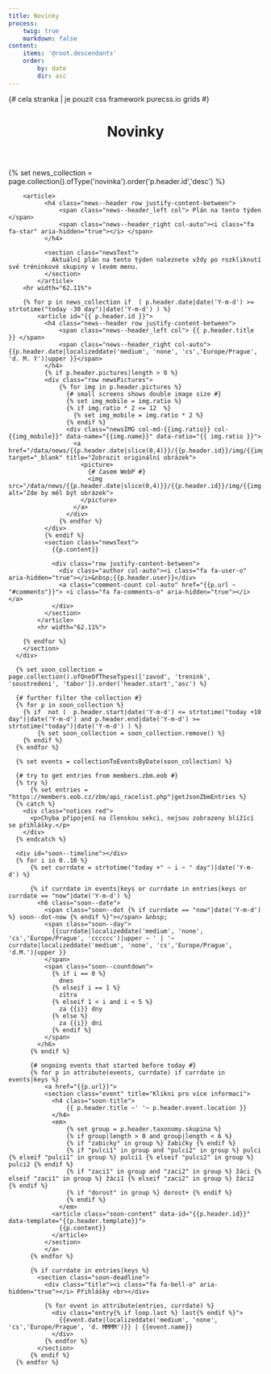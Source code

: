 ```yaml
---
title: Novinky
process:
    twig: true
    markdown: false
content:
    items: '@root.descendants'
    order:
        by: date
        dir: asc
---
```


<div class="row no-gutters" style="height:100%"> {# cela stranka | je pouzit css framework purecss.io grids #}
  
  <div id="novinky" class="col-md-8"> <!-- plan + novinky vlevo -->
      <div class="inner">
        <header id="header">
            <h1>Novinky</h1>
        </header>
        <section>
        {% set news_collection = page.collection().ofType('novinka').order('p.header.id','desc') %}

        <article>
              <h4 class="news--header row justify-content-between">
                  <span class="news--header_left col"> Plán na tento týden </span> 
                  <span class="news--header_right col-auto"><i class="fa fa-star" aria-hidden="true"></i> </span>
              </h4>
              
              <section class="newsText">
                Aktuální plán na tento týden naleznete vždy po rozkliknutí své tréninkové skupiny v levém menu.
              </section>
            </article>
        <hr width="62.11%">

        {% for p in news_collection if  ( p.header.date|date('Y-m-d') >= strtotime("today -30 day")|date('Y-m-d') ) %}
            <article id="{{ p.header.id }}">
              <h4 class="news--header row justify-content-between">
                  <span class="news--header_left col"> {{ p.header.title }} </span> 
                  <span class="news--header_right col-auto"> {{p.header.date|localizeddate('medium', 'none', 'cs','Europe/Prague', 'd. M. Y')|upper }}</span>
              </h4>
              {% if p.header.pictures|length > 0 %}
              <div class="row newsPictures">
                  {% for img in p.header.pictures %}
                    {# small screens shows double image size #}
                    {% set img_mobile = img.ratio %}
                    {% if img.ratio * 2 <= 12  %}
                      {% set img_mobile = img.ratio * 2 %}
                    {% endif %}
                    <div class="newsIMG col-md-{{img.ratio}} col-{{img_mobile}}" data-name="{{img.name}}" data-ratio="{{ img.ratio }}">
                      <a href="/data/news/{{p.header.date|slice(0,4)}}/{{p.header.id}}/img/{{img.name}}" target="_blank" title="Zobrazit originální obrázek">
                        <picture>
                          {# časem WebP #}
                          <img src="/data/news/{{p.header.date|slice(0,4)}}/{{p.header.id}}/img/{{img.name}}_preview.jpg" alt="Zde by měl být obrázek">
                        </picture>
                      </a>
                    </div>
                  {% endfor %}
              </div>
              {% endif %}
              <section class="newsText">
                {{p.content}}
		
                <div class="row justify-content-between">
                  <div class="author col-auto"><i class="fa fa-user-o" aria-hidden="true"></i>&nbsp;{{p.header.user}}</div>
                  <a class="comment-count col-auto" href="{{p.url ~ "#commento"}}"> <i class="fa fa-comments-o" aria-hidden="true"></i></a>
                </div> 
              </section>
            </article>
            <hr width="62.11%">

        {% endfor %}
        </section>
      </div>      
  </div> <!--  novinky -->


  <div id="soon" class="col-md-4">
      
      {% set soon_collection = page.collection().ofOneOfTheseTypes(['zavod', 'trenink', 'soustredeni', 'tabor']).order('header.start','asc') %}

      {# further filter the collection #}
      {% for p in soon_collection %}
        {% if  not (  p.header.start|date('Y-m-d') <= strtotime("today +10 day")|date('Y-m-d') and p.header.end|date('Y-m-d') >= strtotime("today")|date('Y-m-d') ) %}
            {% set soon_collection = soon_collection.remove() %}
        {% endif %}
      {% endfor %}
       
      {% set events = collectionToEventsByDate(soon_collection) %}
      
      {# try to get entries from members.zbm.eob #}
      {% try %}
          {% set entries = "https://members.eob.cz/zbm/api_racelist.php"|getJsonZbmEntries %}
      {% catch %}
        <div class="notices red">
          <p>Chyba připojení na členskou sekci, nejsou zobrazeny blížící se přihlášky.</p>
        </div>
      {% endcatch %}

      <div id="soon--timeline"></div>
      {% for i in 0..10 %}
          {% set currdate = strtotime("today +" ~ i ~ " day")|date('Y-m-d') %}

          {% if currdate in events|keys or currdate in entries|keys or currdate == "now"|date('Y-m-d') %}
            <h6 class="soon--date">
              <span class="soon--dot {% if currdate == "now"|date('Y-m-d') %} soon--dot-now {% endif %}"></span> &nbsp;
              <span class="soon--day"> 
                {{currdate|localizeddate('medium', 'none', 'cs','Europe/Prague', 'cccccc')|upper ~ ' | '~ currdate|localizeddate('medium', 'none', 'cs','Europe/Prague', 'd.M.')|upper }}
              </span>
              <span class="soon--countdown">
                {% if i == 0 %}
                  dnes
                {% elseif i == 1 %}
                  zítra
                {% elseif 1 < i and i < 5 %}
                  za {{i}} dny
                {% else %}
                  za {{i}} dní
                {% endif %}
              </span>
            </h6>
          {% endif %}
          
          {# ongoing events that started before today #}
          {% for p in attribute(events, currdate) if currdate in events|keys %}      
              <a href="{{p.url}}">
              <section class="event" title="Klikni pro více informací">
                <h4 class="soon-title">
                    {{ p.header.title ~' '~ p.header.event.location }} 
                </h4>
                <em>
                    {% set group = p.header.taxonomy.skupina %}
                    {% if group|length > 0 and group|length < 6 %}
                    {% if "zabicky" in group %} žabičky {% endif %} 
                    {% if "pulci1" in group and "pulci2" in group %} pulci {% elseif "pulci1" in group %} pulci1 {% elseif "pulci2" in group %} pulci2 {% endif %} 
                    {% if "zaci1" in group and "zaci2" in group %} žáci {% elseif "zaci1" in group %} žáci1 {% elseif "zaci2" in group %} žáci2 {% endif %} 
                    {% if "dorost" in group %} dorost+ {% endif %}
                    {% endif %}
                  </em>
                <article class="soon-content" data-id="{{p.header.id}}" data-template="{{p.header.template}}">
                  {{p.content}}
                </article>
              </section>
              </a>
          {% endfor %}

          {% if currdate in entries|keys %}
            <section class="soon-deadline">
              <div class="title"><i class="fa fa-bell-o" aria-hidden="true"></i> Přihlášky <br></div>

              {% for event in attribute(entries, currdate) %}
                <div class="entry{% if loop.last %} last{% endif %}">
                  {{event.date|localizeddate('medium', 'none', 'cs','Europe/Prague', 'd. MMMM')}} | {{event.name}}
                </div>
              {% endfor %}
            </section>
          {% endif %}
      {% endfor %}

       



  </div> <!-- blizi se -->

</div> <!-- uzavira celou stranku , pure-g -->
